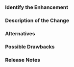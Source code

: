 <!-- Use a clear and descriptive title for the issue to identify the problem. 
-->

### Identify the Enhancement
<!--
Link to the issue that your change relates to.

If there is not yet an issue for your change, please open a new issue and 
then link to that issue in your pull request.
-->

### Description of the Change
<!--
We must be able to understand your change from this description. If we can't 
get a good idea of what the code will be doing from the description here, the 
pull request may be closed.
-->

### Alternatives
<!-- 
Explain what other alternates were considered and why the proposed version was 
selected.
-->

### Possible Drawbacks
<!-- 
What are the possible side effects or negative impacts of the code change? 
-->

### Release Notes
<!--
Please describe the changes in a single line that explains this enhancement in
terms that a user can understand. This text will be used in Perke's release 
notes.

If this change is not user-facing or notable enough to be included in 
release notes you may use the strings "Not applicable" or "N/A" here.

Examples:
- The GitHub package now allows you to add co-authors to commits.
- Fixed an issue with TextRank.
-->
